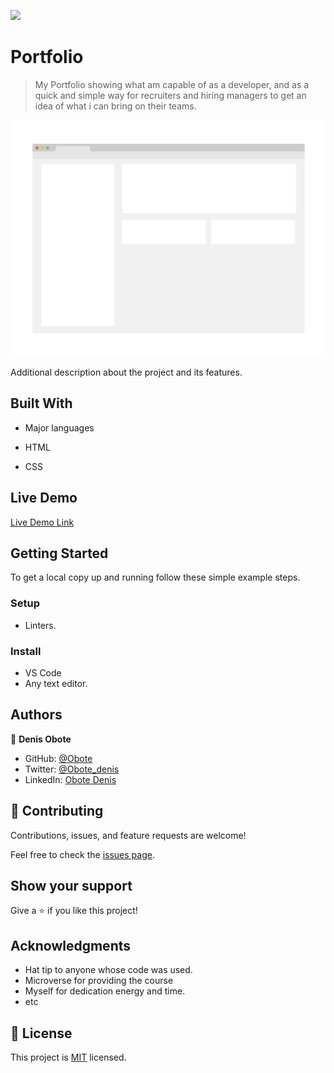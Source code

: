 ![](https://img.shields.io/badge/Microverse-blueviolet)

# Portfolio

> My Portfolio showing what am capable of as a developer, and as a quick and simple way for recruiters and hiring managers to get an idea of what i can bring on their teams.

![screenshot](./app_screenshot.png)

Additional description about the project and its features.

## Built With

- Major languages

 - HTML
 - CSS

## Live Demo

[Live Demo Link](https://livedemo.com)


## Getting Started



To get a local copy up and running follow these simple example steps.

### Setup

- Linters.

### Install

- VS Code 
- Any text editor.


## Authors

👤 **Denis Obote**

- GitHub: [@Obote](https://github.com/Obote)
- Twitter: [@Obote_denis](https://twitter.com/Obote_denis)
- LinkedIn: [Obote Denis](https://www.linkedin.com/in/obote-denis-9859a2a3/)

## 🤝 Contributing

Contributions, issues, and feature requests are welcome!

Feel free to check the [issues page](../../issues/).

## Show your support

Give a ⭐️ if you like this project!

## Acknowledgments

- Hat tip to anyone whose code was used.
- Microverse for providing the course
- Myself for dedication energy and time.
- etc

## 📝 License

This project is [MIT](./MIT.md) licensed.